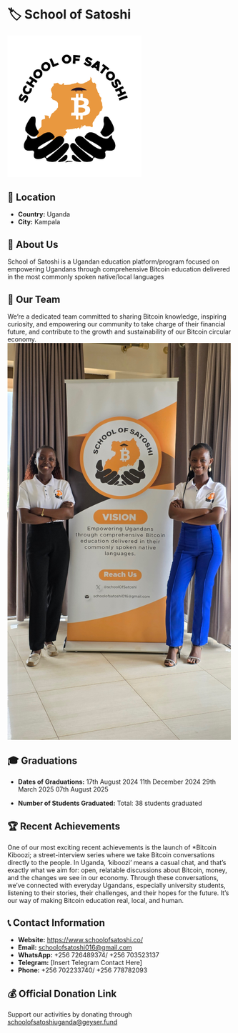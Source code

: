 # 🏷️ School of Satoshi
<img src="https://github.com/MyFirstBitcoin/Full-Node-Directory/blob/0720cf6dab5339d7187b5c55f298845c38b71125/Uganda%20--%20School%20of%20Satoshi/Logo.jpg" width="300" alt="Logo or Picture of the Node"> <!-- 1 picture maximum -->

## 📍 Location
- **Country:** Uganda
- **City:** Kampala

## 📖 About Us
School of Satoshi is a Ugandan education platform/program focused on empowering Ugandans through comprehensive Bitcoin education delivered in the most commonly spoken native/local languages

## 👥 Our Team
We’re a dedicated team committed to sharing Bitcoin knowledge, inspiring curiosity, and empowering our community to take charge of their financial future, and contribute to the growth and sustainability of our Bitcoin circular economy.
<img src="https://github.com/MyFirstBitcoin/Full-Node-Directory/blob/main/Uganda%20--%20School%20of%20Satoshi/TEAM%201.jpg" width="500" alt="Team Picture"> <!-- 1 picture maximum -->

## 🎓 Graduations
- **Dates of Graduations:**
17th August 2024
11th December 2024
29th March 2025
07th August 2025

- **Number of Students Graduated:** Total: 38 students graduated

## 🏆 Recent Achievements
One of our most exciting recent achievements is the launch of *Bitcoin Kiboozi; a street-interview series where we take Bitcoin conversations directly to the people. In Uganda, ‘kiboozi’ means a casual chat, and that’s exactly what we aim for: open, relatable discussions about Bitcoin, money, and the changes we see in our economy. Through these conversations, we’ve connected with everyday Ugandans, especially university students, listening to their stories, their challenges, and their hopes for the future. It’s our way of making Bitcoin education real, local, and human.

## 📞 Contact Information
- **Website:** https://www.schoolofsatoshi.co/
- **Email:** schoolofsatoshi016@gmail.com
- **WhatsApp:** +256 726489374/ +256 703523137
- **Telegram:** [Insert Telegram Contact Here]
- **Phone:** +256 702233740/ +256 778782093

## 💰 Official Donation Link
Support our activities by donating through schoolofsatoshiuganda@geyser.fund
